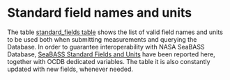# Standard field names and units

The table [standard_fields table](static/webui/standard_fields.csv) shows the list of valid field names and units to be used both when submitting measurements and querying the Database. 
In order to guarantee interoperability with NASA SeaBASS Database, [SeaBASS Standard Fields and Units](https://seabass.gsfc.nasa.gov/wiki/stdfields) have been reported here, together with OCDB dedicated variables. The table it is also constantly updated with new fields, whenever needed. 